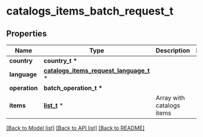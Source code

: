 # catalogs_items_batch_request_t

## Properties
Name | Type | Description | Notes
------------ | ------------- | ------------- | -------------
**country** | **country_t \*** |  | 
**language** | [**catalogs_items_request_language_t**](catalogs_items_request_language.md) \* |  | 
**operation** | **batch_operation_t \*** |  | 
**items** | [**list_t**](item_delete_batch_record.md) \* | Array with catalogs items | 

[[Back to Model list]](../README.md#documentation-for-models) [[Back to API list]](../README.md#documentation-for-api-endpoints) [[Back to README]](../README.md)


